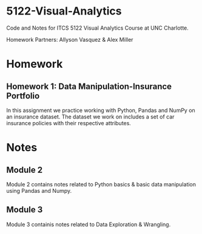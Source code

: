 # 5122-Visual-Analytics
Code and Notes for ITCS 5122 Visual Analytics Course at UNC Charlotte.

Homework Partners: Allyson Vasquez & Alex Miller

# Homework
## Homework 1: Data Manipulation-Insurance Portfolio
In this assignment we practice working with Python, Pandas and NumPy on an insurance dataset. The dataset we work on includes a set of car insurance policies with their respective attributes.

# Notes
## Module 2
Module 2 contains notes related to Python basics & basic data manipulation using Pandas and Numpy.

## Module 3
Module 3 containis notes related to Data Exploration & Wrangling.